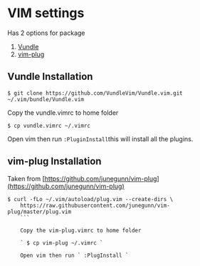 # VIM settings
Has 2 options for package

1. [Vundle](https://github.com/VundleVim/Vundle.vim)
2. [vim-plug](https://github.com/junegunn/vim-plug)

## Vundle Installation

` $ git clone https://github.com/VundleVim/Vundle.vim.git ~/.vim/bundle/Vundle.vim `

Copy the vundle.vimrc to home folder

` $ cp vundle.vimrc ~/.vimrc `

Open vim then run ` :PluginInstall `this will install all the plugins.


## vim-plug Installation
Taken from [https://github.com/junegunn/vim-plug](https://github.com/junegunn/vim-plug)
```
$ curl -fLo ~/.vim/autoload/plug.vim --create-dirs \
    https://raw.githubusercontent.com/junegunn/vim-plug/master/plug.vim
    ```

    Copy the vim-plug.vimrc to home folder

    ` $ cp vim-plug ~/.vimrc `

    Open vim then run ` :PlugInstall `

